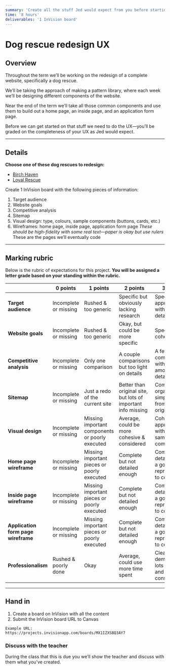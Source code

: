 ```yaml
---
summary: 'Create all the stuff Jed would expect from you before starting to write any code.'
time: '8 hours'
deliverables: '1 InVision board'
---
```


# Dog rescue redesign UX

## Overview

Throughout the term we’ll be working on the redesign of a complete website, specifically a dog rescue.

We’ll be taking the approach of making a pattern library, where each week we’ll be designing different components of the website.

Near the end of the term we’ll take all those common components and use them to build out a home page, an inside page, and an application form page.

Before we can get started on that stuff we need to do the UX—you’ll be graded on the completeness of your UX as Jed would expect.

---

## Details

**Choose one of these dog rescues to redesign:**

- [Birch Haven](http://www.birchhaven.org/)
- [Loyal Rescue](http://www.loyalrescue.com/)

Create 1 InVision board with the following pieces of information:

1. Target audience
2. Website goals
3. Competitive analysis
4. Sitemap
5. Visual design: type, colours, sample components (buttons, cards, etc.)
6. Wireframes: home page, inside page, application form page
  *These should be high-fidelity with some real text—paper is okay but use rulers*
  These are the pages we’ll eventually code

---

## Marking rubric

Below is the rubric of expectations for this project. **You will be assigned a letter grade based on your standing within the rubric.**

| | 0 points | 1 points | 2 points | 3 points |
| --- | --- | --- | --- | --- |
| **Target audience** | Incomplete or missing | Rushed & too generic | Specific but obviously lacking research | Specific and appropriate, with good details |
| **Website goals** | Incomplete or missing | Rushed & too generic | Okay, but could be more specific | Specific and cohesive |
| **Competitive analysis** | Incomplete or missing | Only one comparison | A couple comparisons but too light on details | A few good comparisons with a goodly amount of details |
| **Sitemap** | Incomplete or missing | Just a redo of the current site | Better than original site, but lots of important info missing | Complete, organized and simplified from the original site |
| **Visual design** | Incomplete or missing | Missing important components or poorly executed | Average, could be more cohesive & considered | Cohesive & appropriate with a good sample of components |
| **Home page wireframe** | Incomplete or missing | Missing important pieces or poorly executed | Complete but not detailed enough | Complete, detailed, and a good representation to code from |
| **Inside page wireframe** | Incomplete or missing | Missing important pieces or poorly executed | Complete but not detailed enough | Complete, detailed, and a good representation to code from |
| **Application form page wireframe** | Incomplete or missing | Missing important pieces or poorly executed | Complete but not detailed enough | Complete, detailed, and a good representation to code from |
| **Professionalism** | Rushed & poorly done | Okay | Average, could use more time spent | Clearly demonstrated lots of effort and consideration |

---

## Hand in

1. Create a board on InVision with all the content
2. Submit the InVision board URL to Canvas

```
Example URL:
https://projects.invisionapp.com/boards/MX1IZXSBQ3AY7
```

### Discuss with the teacher

During the class that this is due you we’ll show the teacher and discuss with them what you’ve created.
